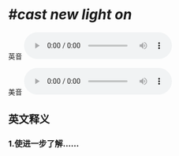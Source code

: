 # ***\#cast new light on*** 
英音
<audio src="./media/cast new light on1_AAC.aac" controls="controls"></audio>

美音
<audio src="./media/cast new light on2_AAC.aac" controls="controls"></audio>



  

英文释义
---
### 1.**使进一步了解……**  


